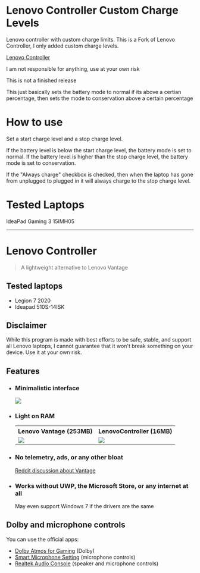 # Lenovo Controller Custom Charge Levels
Lenovo controller with custom charge limits. This is a Fork of Lenovo Controller, I only added custom charge levels. 

[Lenovo Controller](https://github.com/ViRb3/LenovoController)

I am not responsible for anything, use at your own risk

This is not a finished release 

This just basically sets the battery mode to normal if its above a certian percentage, then sets the mode to conservation above a certain percentage

# How to use 

Set a start charge level and a stop charge level. 

If the battery level is below the start charge level, the battery mode is set to normal. If the battery level is higher than the stop charge level, the battery mode is set to conservation. 

If the "Always charge" checkbox is checked, then when the laptop has gone from unplugged to plugged in it will always charge to the stop charge level. 

# Tested Laptops

IdeaPad Gaming 3 15IMH05



--------------------------------------------------------------------



# Lenovo Controller

> A lightweight alternative to Lenovo Vantage

## Tested laptops

- Legion 7 2020
- Ideapad 510S-14ISK

## Disclaimer

While this program is made with best efforts to be safe, stable, and support all Lenovo laptops, I cannot guarantee that it won't break something on your device. Use it at your own risk.

## Features

- ### Minimalistic interface

  ![](assets/3.png)

- ### Light on RAM

    <table>
    <tr>
        <th>Lenovo Vantage (253MB)</th>
        <th>LenovoController (16MB)</th>
    </tr>
        <tr>
            <td><img src="assets/1.png"/></td>
            <td><img src="assets/2.png"/></td>
        </tr>
    </table>

- ### No telemetry, ads, or any other bloat

  [Reddit discussion about Vantage](https://www.reddit.com/r/Lenovo/comments/iabq0q/bloat_lenovo_vantage_now_pushing_snake_oil/)

- ### Works without UWP, the Microsoft Store, or any internet at all
  May even support Windows 7 if the drivers are the same

## Dolby and microphone controls

You can use the official apps:

- [Dolby Atmos for Gaming](https://www.microsoft.com/store/productId/9N00HQPF5RJ6) (Dolby)
- [Smart Microphone Setting](https://www.microsoft.com/store/productId/9PMHKXF40N04) (microphone controls)
- [Realtek Audio Console](https://www.microsoft.com/store/productId/9P2B8MCSVPLN) (speaker and microphone controls)
